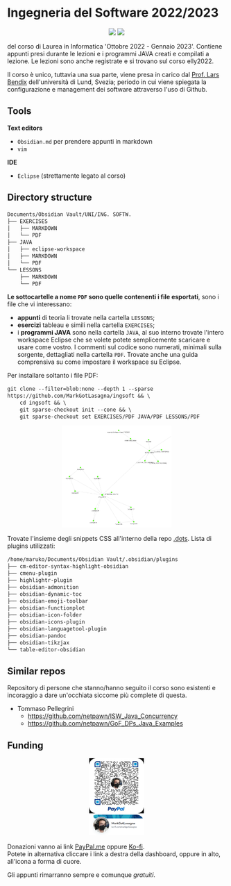 # Ingegneria del Software 2022/2023

<div align=center>
	<image src=https://shields.io/badge/Eclipse-black?logo=eclipse&style=plastic></image>
	<image src=https://shields.io/badge/arch-black?logo=archlinux&style=plastic></image>
</div>

del corso di Laurea in Informatica 'Ottobre 2022 - Gennaio 2023'.
Contiene appunti presi durante le lezioni e i programmi JAVA creati e compilati a lezione. Le lezioni sono anche registrate e si trovano sul corso elly2022.

Il corso è unico, tuttavia una sua parte, viene presa in carico dal [Prof. Lars Bendix](https://fileadmin.cs.lth.se/cs/Personal/Lars_Bendix/Teaching/1-ECTS-SCM/Parma-22/) dell'università di Lund, Svezia; periodo in cui viene spiegata la configurazione e management dei software attraverso l'uso di Github.

## Tools

**Text editors**
- `Obsidian.md` per prendere appunti in markdown
- `vim`

**IDE**
- `Eclipse` (strettamente legato al corso)

## Directory structure

```
Documents/Obsidian Vault/UNI/ING. SOFTW.
├── EXERCISES
│   ├── MARKDOWN
│   └── PDF
├── JAVA
│   ├── eclipse-workspace
│   ├── MARKDOWN
│   └── PDF
└── LESSONS
    ├── MARKDOWN
    └── PDF
```

**Le sottocartelle a nome `PDF` sono quelle contenenti i file esportati**, sono i file che vi interessano:
- **appunti** di teoria li trovate nella cartella `LESSONS`;
- **esercizi** tableau e simili nella cartella `EXERCISES`;
- i **programmi JAVA** sono nella cartella `JAVA`, al suo interno trovate l'intero workspace Eclipse che se volete potete semplicemente scaricare e usare come vostro. I commenti sul codice sono numerati, minimali sulla sorgente, dettagliati nella cartella `PDF`. Trovate anche una guida comprensiva su come impostare il workspace su Eclipse.

Per installare soltanto i file PDF:
```
git clone --filter=blob:none --depth 1 --sparse https://github.com/MarkGotLasagna/ingsoft && \
    cd ingsoft && \
    git sparse-checkout init --cone && \
    git sparse-checkout set EXERCISES/PDF JAVA/PDF LESSONS/PDF
```

<p align="center">
  <img src="/PICS/graph_view.png" width="50%" alt="Graph view">
</p>

Trovate l'insieme degli snippets CSS all'interno della repo [.dots](https://github.com/MarkGotLasagna/.dots).
Lista di plugins utilizzati:
```
/home/maruko/Documents/Obsidian Vault/.obsidian/plugins
├── cm-editor-syntax-highlight-obsidian
├── cmenu-plugin
├── highlightr-plugin
├── obsidian-admonition
├── obsidian-dynamic-toc
├── obsidian-emoji-toolbar
├── obsidian-functionplot
├── obsidian-icon-folder
├── obsidian-icons-plugin
├── obsidian-languagetool-plugin
├── obsidian-pandoc
├── obsidian-tikzjax
└── table-editor-obsidian
```

## Similar repos
Repository di persone che stanno/hanno seguito il corso sono esistenti e incoraggio a dare un'occhiata siccome più complete di questa.

- Tommaso Pellegrini
  - https://github.com/netpawn/ISW_Java_Concurrency
  - https://github.com/netpawn/GoF_DPs_Java_Examples

## Funding

<p align="center" style="border-radius:25px;">
  <img src="/PICS/tip-jar-paypal.jpg" width="25%" alt="PayPal QR"></br>
  <img src="/PICS/tip-ko_fi.png" width="25%" alt="Ko-fi pic">
</p>

Donazioni vanno ai link [PayPal.me](https://paypal.me/MarcoRondelli?country.x=IT&locale.x=it_IT) oppure [Ko-fi](https://ko-fi.com/markgotlasagna). </br>Potete in alternativa cliccare i link a destra della dashboard, oppure in alto, all'icona a forma di cuore.

Gli appunti rimarranno sempre e comunque *gratuiti*.
